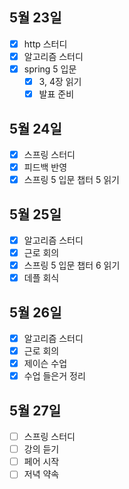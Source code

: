 ## 5월 23일

- [x] http 스터디
- [x] 알고리즘 스터디
- [x] spring 5 입문
  - [x] 3, 4장 읽기
  - [x] 발표 준비

## 5월 24일

- [x] 스프링 스터디
- [x] 피드백 반영
- [x] 스프링 5 입문 챕터 5 읽기

## 5월 25일

- [x] 알고리즘 스터디
- [x] 근로 회의
- [x] 스프링 5 입문 챕터 6 읽기
- [x] 데플 회식

## 5월 26일

- [x] 알고리즘 스터디
- [x] 근로 회의
- [x] 제이슨 수업
- [x] 수업 들은거 정리

## 5월 27일

- [ ] 스프링 스터디
- [ ] 강의 듣기
- [ ] 페어 시작
- [ ] 저녁 약속
